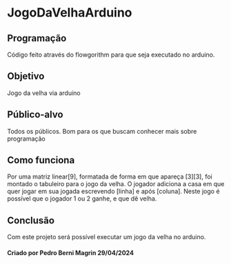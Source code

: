 # JogoDaVelhaArduino
## Programação
  Código feito através do flowgorithm para que seja executado no arduino.
## Objetivo
  Jogo da velha via arduino
## Público-alvo
  Todos os públicos. Bom para os que buscam conhecer mais sobre programação
## Como funciona
  Por uma matriz linear[9], formatada de forma em que apareça [3][3], foi montado o tabuleiro para o jogo da velha.
  O jogador adiciona a casa em que quer jogar em sua jogada escrevendo [linha] e após [coluna].
  Neste jogo é possível que o jogador 1 ou 2 ganhe, e que dê velha.
## Conclusão
  Com este projeto será possível executar um jogo da velha no arduino.
  #### Criado por Pedro Berni Magrin 29/04/2024
